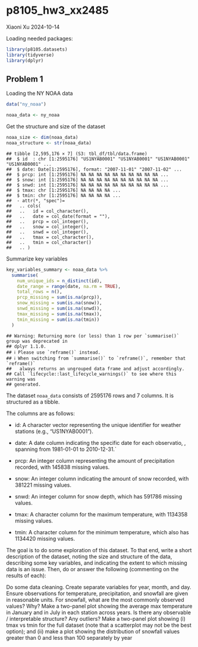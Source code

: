 p8105_hw3_xx2485
================
Xiaoni Xu
2024-10-14

Loading needed packages:

``` r
library(p8105.datasets)
library(tidyverse)
library(dplyr)
```

## Problem 1

Loading the NY NOAA data

``` r
data("ny_noaa") 

noaa_data <- ny_noaa
```

Get the structure and size of the dataset

``` r
noaa_size <- dim(noaa_data)
noaa_structure <- str(noaa_data)
```

    ## tibble [2,595,176 × 7] (S3: tbl_df/tbl/data.frame)
    ##  $ id  : chr [1:2595176] "US1NYAB0001" "US1NYAB0001" "US1NYAB0001" "US1NYAB0001" ...
    ##  $ date: Date[1:2595176], format: "2007-11-01" "2007-11-02" ...
    ##  $ prcp: int [1:2595176] NA NA NA NA NA NA NA NA NA NA ...
    ##  $ snow: int [1:2595176] NA NA NA NA NA NA NA NA NA NA ...
    ##  $ snwd: int [1:2595176] NA NA NA NA NA NA NA NA NA NA ...
    ##  $ tmax: chr [1:2595176] NA NA NA NA ...
    ##  $ tmin: chr [1:2595176] NA NA NA NA ...
    ##  - attr(*, "spec")=
    ##   .. cols(
    ##   ..   id = col_character(),
    ##   ..   date = col_date(format = ""),
    ##   ..   prcp = col_integer(),
    ##   ..   snow = col_integer(),
    ##   ..   snwd = col_integer(),
    ##   ..   tmax = col_character(),
    ##   ..   tmin = col_character()
    ##   .. )

Summarize key variables

``` r
key_variables_summary <- noaa_data %>%
  summarise(
    num_unique_ids = n_distinct(id),
    date_range = range(date, na.rm = TRUE),
    total_rows = n(),
    prcp_missing = sum(is.na(prcp)),
    snow_missing = sum(is.na(snow)),
    snwd_missing = sum(is.na(snwd)),
    tmax_missing = sum(is.na(tmax)),
    tmin_missing = sum(is.na(tmin))
  )
```

    ## Warning: Returning more (or less) than 1 row per `summarise()` group was deprecated in
    ## dplyr 1.1.0.
    ## ℹ Please use `reframe()` instead.
    ## ℹ When switching from `summarise()` to `reframe()`, remember that `reframe()`
    ##   always returns an ungrouped data frame and adjust accordingly.
    ## Call `lifecycle::last_lifecycle_warnings()` to see where this warning was
    ## generated.

The dataset `noaa_data` consists of 2595176 rows and 7 columns. It is
structured as a tibble.

The columns are as follows:

- id: A character vector representing the unique identifier for weather
  stations (e.g., “US1NYAB0001”).

- date: A date column indicating the specific date for each observatio,
  , spanning from 1981-01-01 to 2010-12-31.\`

- prcp: An integer column representing the amount of precipitation
  recorded, with 145838 missing values.

- snow: An integer column indicating the amount of snow recorded, with
  381221 missing values.

- snwd: An integer column for snow depth, which has 591786 missing
  values.

- tmax: A character column for the maximum temperature, with 1134358
  missing values.

- tmin: A character column for the minimum temperature, which also has
  1134420 missing values.

The goal is to do some exploration of this dataset. To that end, write a
short description of the dataset, noting the size and structure of the
data, describing some key variables, and indicating the extent to which
missing data is an issue. Then, do or answer the following (commenting
on the results of each):

Do some data cleaning. Create separate variables for year, month, and
day. Ensure observations for temperature, precipitation, and snowfall
are given in reasonable units. For snowfall, what are the most commonly
observed values? Why? Make a two-panel plot showing the average max
temperature in January and in July in each station across years. Is
there any observable / interpretable structure? Any outliers? Make a
two-panel plot showing (i) tmax vs tmin for the full dataset (note that
a scatterplot may not be the best option); and (ii) make a plot showing
the distribution of snowfall values greater than 0 and less than 100
separately by year
